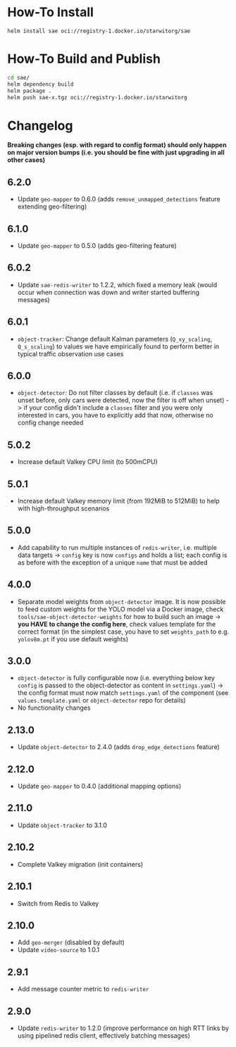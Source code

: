 # How-To Install
`helm install sae oci://registry-1.docker.io/starwitorg/sae`

# How-To Build and Publish
```sh
cd sae/
helm dependency build
helm package .
helm push sae-x.tgz oci://registry-1.docker.io/starwitorg
```

# Changelog
**Breaking changes (esp. with regard to config format) should only happen on major version bumps (i.e. you should be fine with just upgrading in all other cases)**
## 6.2.0
- Update `geo-mapper` to 0.6.0 (adds `remove_unmapped_detections` feature extending geo-filtering)

## 6.1.0
- Update `geo-mapper` to 0.5.0 (adds geo-filtering feature)

## 6.0.2
- Update `sae-redis-writer` to 1.2.2, which fixed a memory leak (would occur when connection was down and writer started buffering messages)

## 6.0.1
- `object-tracker`: Change default Kalman parameters (`Q_xy_scaling`, `Q_s_scaling`) to values we have empirically found to perform better in typical traffic observation use cases

## 6.0.0
- `object-detector`: Do not filter classes by default (i.e. if `classes` was unset before, only cars were detected, now the filter is off when unset) -> if your config didn't include a `classes` filter and you were only interested in cars, you have to explicitly add that now, otherwise no config change needed

## 5.0.2
- Increase default Valkey CPU limit (to 500mCPU)

## 5.0.1
- Increase default Valkey memory limit (from 192MiB to 512MiB) to help with high-throughput scenarios

## 5.0.0
- Add capability to run multiple instances of `redis-writer`, i.e. multiple data targets -> `config` key is now `configs` and holds a list; each config is as before with the exception of a unique `name` that must be added

## 4.0.0
- Separate model weights from `object-detector` image. It is now possible to feed custom weights for the YOLO model via a Docker image, check `tools/sae-object-detector-weights` for how to build such an image -> **you HAVE to change the config here**, check values template for the correct format (in the simplest case, you have to set `weights_path` to e.g. `yolov8m.pt` if you use default weights)

## 3.0.0
- `object-detector` is fully configurable now (i.e. everything below key `config` is passed to the object-detector as content in `settings.yaml`) -> the config format must now match `settings.yaml` of the component (see `values.template.yaml` or `object-detector` repo for details)
- No functionality changes

## 2.13.0
- Update `object-detector` to 2.4.0 (adds `drop_edge_detections` feature)

## 2.12.0
- Update `geo-mapper` to 0.4.0 (additional mapping options)

## 2.11.0
- Update `object-tracker` to 3.1.0

## 2.10.2
- Complete Valkey migration (init containers)

## 2.10.1
- Switch from Redis to Valkey

## 2.10.0
- Add `geo-merger` (disabled by default)
- Update `video-source` to 1.0.1

## 2.9.1
- Add message counter metric to `redis-writer`

## 2.9.0
- Update `redis-writer` to 1.2.0 (improve performance on high RTT links by using pipelined redis client, effectively batching messages)